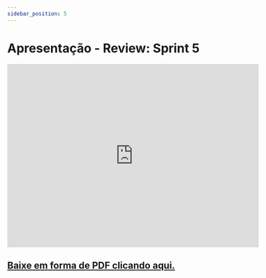 ```yaml
---
sidebar_position: 5
---
```


# Apresentação - Review: Sprint 5

<iframe src="https://slides.com/gabrielamatias/deck-97788b/embed" width="576" height="420" scrolling="no" frameborder="0" webkitallowfullscreen mozallowfullscreen allowfullscreen></iframe>

## [Baixe em forma de PDF clicando aqui.](https://drive.google.com/u/0/uc?id=1HChT4fZDSOa8dLqMlI00Lb7n9w71KQpD&export=download)
